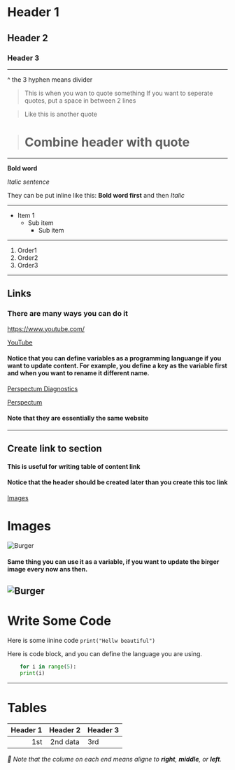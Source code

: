 # Header 1
## Header 2
### Header 3
---
^ the 3 hyphen means divider

> This is when you wan to quote something
> If you want to seperate quotes, put a space in between 2 lines

> Like this is another quote

> # Combine header with quote
---
**Bold word**

*Italic sentence*

 They can be put inline like this: **Bold word first** and then *Italic*

---
- Item 1
    - Sub item
        - Sub item
---
1. Order1
2. Order2
3. Order3
---
 
 ## Links 
 ### There are many ways you can do it
 <https://www.youtube.com/>

 [YouTube](https://www.youtube.com/)

 #### Notice that you can define variables as a programming languange if you want to  update content. For example, you define a key as the variable first and when you want to rename it different name.

 [Company Name]: https://www.youtube.com/

 [Perspectum Diagnostics][Company Name]

 [Perspectum][Company Name]
 
#### Note that they are essentially the same website
---

## Create link to section 
#### This is useful for writing table of content link
#### Notice that the header should be created later than you create this toc link
[Images](#images)


# Images
![Burger](https://upload.wikimedia.org/wikipedia/commons/thumb/0/0b/RedDot_Burger.jpg/1200px-RedDot_Burger.jpg)
#### Same thing you can use it as a variable, if you want to update the birger image every now ans then.

[key]: https://upload.wikimedia.org/wikipedia/commons/thumb/0/0b/RedDot_Burger.jpg/1200px-RedDot_Burger.jpg

![Burger][key]
---
# Write Some Code

Here is some iinine code `print("Hellw beautiful")`

Here is code block, and you can define the language you are using.
```python
    for i in range(5):
    print(i)
```

---
# Tables
| Header 1 | Header 2 | Header 3 |
| --------:|:--------:|:---------|
| 1st      | 2nd data | 3rd      |
*📣 Note that the colume on each end means aligne to **right**, **middle**, or **left**.*










